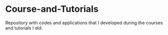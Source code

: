 # Course-and-Tutorials
Repository with codes and applications that I developed during the courses and tutorials I did.
